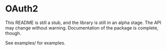 OAuth2
======

This README is still a stub, and the library is still in an
alpha stage. The API may change without warning. Documentation
of the package is complete, though.

See examples/ for examples.
